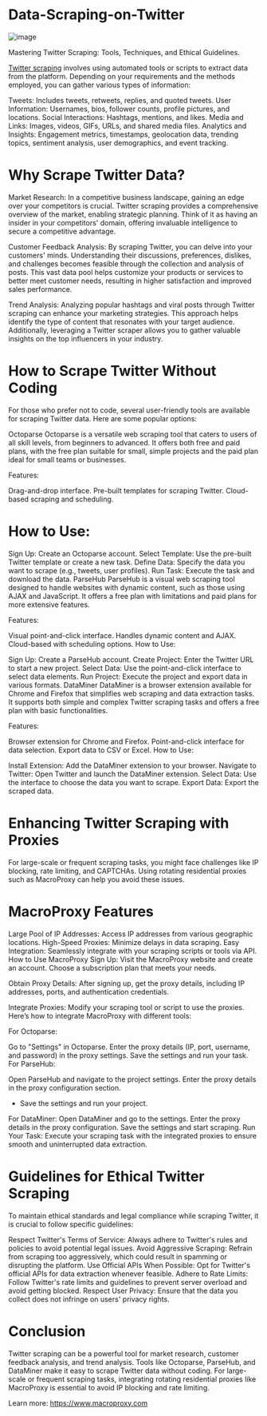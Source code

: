 # Data-Scraping-on-Twitter
![image](https://github.com/user-attachments/assets/d26c67f3-d93a-4519-9082-37d78809c8ce)

Mastering Twitter Scraping: Tools, Techniques, and Ethical Guidelines.

[Twitter scraping](https://www.macroproxy.com/blog/how-to-scrape-twitter) involves using automated tools or scripts to extract data from the platform. Depending on your requirements and the methods employed, you can gather various types of information:

Tweets: Includes tweets, retweets, replies, and quoted tweets.
User Information: Usernames, bios, follower counts, profile pictures, and locations.
Social Interactions: Hashtags, mentions, and likes.
Media and Links: Images, videos, GIFs, URLs, and shared media files.
Analytics and Insights: Engagement metrics, timestamps, geolocation data, trending topics, sentiment analysis, user demographics, and event tracking.

# Why Scrape Twitter Data?
Market Research: In a competitive business landscape, gaining an edge over your competitors is crucial. Twitter scraping provides a comprehensive overview of the market, enabling strategic planning. Think of it as having an insider in your competitors' domain, offering invaluable intelligence to secure a competitive advantage.

Customer Feedback Analysis: By scraping Twitter, you can delve into your customers' minds. Understanding their discussions, preferences, dislikes, and challenges becomes feasible through the collection and analysis of posts. This vast data pool helps customize your products or services to better meet customer needs, resulting in higher satisfaction and improved sales performance.

Trend Analysis: Analyzing popular hashtags and viral posts through Twitter scraping can enhance your marketing strategies. This approach helps identify the type of content that resonates with your target audience. Additionally, leveraging a Twitter scraper allows you to gather valuable insights on the top influencers in your industry.

# How to Scrape Twitter Without Coding
For those who prefer not to code, several user-friendly tools are available for scraping Twitter data. Here are some popular options:

Octoparse
Octoparse is a versatile web scraping tool that caters to users of all skill levels, from beginners to advanced. It offers both free and paid plans, with the free plan suitable for small, simple projects and the paid plan ideal for small teams or businesses.

Features:

Drag-and-drop interface.
Pre-built templates for scraping Twitter.
Cloud-based scraping and scheduling.

# How to Use:

Sign Up: Create an Octoparse account.
Select Template: Use the pre-built Twitter template or create a new task.
Define Data: Specify the data you want to scrape (e.g., tweets, user profiles).
Run Task: Execute the task and download the data.
ParseHub
ParseHub is a visual web scraping tool designed to handle websites with dynamic content, such as those using AJAX and JavaScript. It offers a free plan with limitations and paid plans for more extensive features.

Features:

Visual point-and-click interface.
Handles dynamic content and AJAX.
Cloud-based with scheduling options.
How to Use:

Sign Up: Create a ParseHub account.
Create Project: Enter the Twitter URL to start a new project.
Select Data: Use the point-and-click interface to select data elements.
Run Project: Execute the project and export data in various formats.
DataMiner
DataMiner is a browser extension available for Chrome and Firefox that simplifies web scraping and data extraction tasks. It supports both simple and complex Twitter scraping tasks and offers a free plan with basic functionalities.

Features:

Browser extension for Chrome and Firefox.
Point-and-click interface for data selection.
Export data to CSV or Excel.
How to Use:

Install Extension: Add the DataMiner extension to your browser.
Navigate to Twitter: Open Twitter and launch the DataMiner extension.
Select Data: Use the interface to choose the data you want to scrape.
Export Data: Export the scraped data.

# Enhancing Twitter Scraping with Proxies
For large-scale or frequent scraping tasks, you might face challenges like IP blocking, rate limiting, and CAPTCHAs. Using rotating residential proxies such as MacroProxy can help you avoid these issues.

# MacroProxy Features
Large Pool of IP Addresses: Access IP addresses from various geographic locations.
High-Speed Proxies: Minimize delays in data scraping.
Easy Integration: Seamlessly integrate with your scraping scripts or tools via API.
How to Use MacroProxy
Sign Up: Visit the MacroProxy website and create an account. Choose a subscription plan that meets your needs.

Obtain Proxy Details: After signing up, get the proxy details, including IP addresses, ports, and authentication credentials.

Integrate Proxies: Modify your scraping tool or script to use the proxies. Here’s how to integrate MacroProxy with different tools:

For Octoparse:

Go to "Settings" in Octoparse.
Enter the proxy details (IP, port, username, and password) in the proxy settings.
Save the settings and run your task.
For ParseHub:

Open ParseHub and navigate to the project settings.
Enter the proxy details in the proxy configuration section.
- Save the settings and run your project.
  
For DataMiner:
Open DataMiner and go to the settings.
Enter the proxy details in the proxy configuration.
Save the settings and start scraping.
Run Your Task: Execute your scraping task with the integrated proxies to ensure smooth and uninterrupted data extraction.

# Guidelines for Ethical Twitter Scraping
To maintain ethical standards and legal compliance while scraping Twitter, it is crucial to follow specific guidelines:

Respect Twitter's Terms of Service: Always adhere to Twitter's rules and policies to avoid potential legal issues.
Avoid Aggressive Scraping: Refrain from scraping too aggressively, which could result in spamming or disrupting the platform.
Use Official APIs When Possible: Opt for Twitter's official APIs for data extraction whenever feasible.
Adhere to Rate Limits: Follow Twitter's rate limits and guidelines to prevent server overload and avoid getting blocked.
Respect User Privacy: Ensure that the data you collect does not infringe on users' privacy rights.

# Conclusion
Twitter scraping can be a powerful tool for market research, customer feedback analysis, and trend analysis. Tools like Octoparse, ParseHub, and DataMiner make it easy to scrape Twitter data without coding. For large-scale or frequent scraping tasks, integrating rotating residential proxies like MacroProxy is essential to avoid IP blocking and rate limiting.

Learn more: https://www.macroproxy.com
